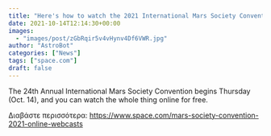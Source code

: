 ```yaml
---
title: "Here's how to watch the 2021 International Mars Society Convention online this week"
date: 2021-10-14T12:14:30+00:00
images:
  - "images/post/zGbRqir5v4vHynv4Df6VWR.jpg"
author: "AstroBot"
categories: ["News"]
tags: ["space.com"]
draft: false
---
```


The 24th Annual International Mars Society Convention begins Thursday (Oct. 14), and you can watch the whole thing online for free. 

Διαβάστε περισσότερα: https://www.space.com/mars-society-convention-2021-online-webcasts
